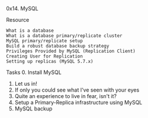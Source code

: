 0x14. MySQL

Resource

    What is a database
    What is a database primary/replicate cluster
    MySQL primary/replicate setup
    Build a robust database backup strategy
    Privileges Provided by MySQL (Replication Client)
    Creating User for Replication
    Setting up replicas (MySQL 5.7.x)

Tasks
0. Install MySQL
1. Let us in!
2. If only you could see what I've seen with your eyes
3. Quite an experience to live in fear, isn't it?
4. Setup a Primary-Replica infrastructure using MySQL
5. MySQL backup
